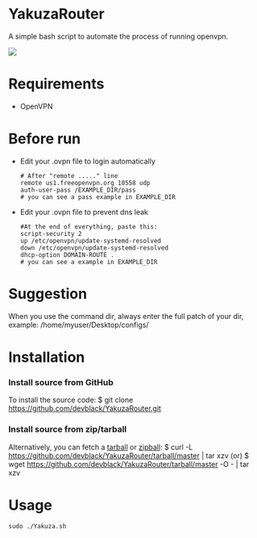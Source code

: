 # YakuzaRouter
 A simple bash script to automate the process of running openvpn.

![](https://i.imgur.com/IPqz3hO.png)

# Requirements
  * OpenVPN

# Before run
  * Edit your .ovpn file to login automatically
    ```
    # After "remote ....." line
    remote us1.freeopenvpn.org 10558 udp
    auth-user-pass /EXAMPLE_DIR/pass
    # you can see a pass example in EXAMPLE_DIR
    ```
  * Edit your .ovpn file to prevent dns leak
    ```
    #At the end of everything, paste this:
    script-security 2
    up /etc/openvpn/update-systemd-resolved
    down /etc/openvpn/update-systemd-resolved
    dhcp-option DOMAIN-ROUTE .
    # you can see a example in EXAMPLE_DIR
    ```
# Suggestion
  When you use the command dir, always enter the full patch of your dir, example: /home/myuser/Desktop/configs/

# Installation

### Install source from GitHub
To install the source code:
    $ git clone https://github.com/devblack/YakuzaRouter.git

### Install source from zip/tarball
Alternatively, you can fetch a [tarball][] or [zipball][]:
    $ curl -L https://github.com/devblack/YakuzaRouter/tarball/master | tar xzv
    (or)
    $ wget https://github.com/devblack/YakuzaRouter/tarball/master -O - | tar xzv

[tarball]: https://github.com/devblack/YakuzaRouter/tarball/master
[zipball]: https://github.com/devblack/YakuzaRouter/zipball/master

# Usage
```
sudo ./Yakuza.sh
```